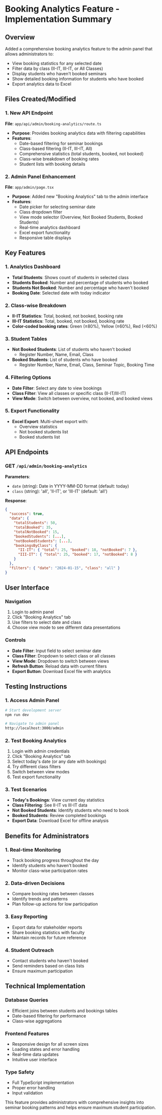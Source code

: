 # Booking Analytics Feature - Implementation Summary

## Overview
Added a comprehensive booking analytics feature to the admin panel that allows administrators to:
- View booking statistics for any selected date
- Filter data by class (II-IT, III-IT, or All Classes)
- Display students who haven't booked seminars
- Show detailed booking information for students who have booked
- Export analytics data to Excel

## Files Created/Modified

### 1. New API Endpoint
**File**: `app/api/admin/booking-analytics/route.ts`
- **Purpose**: Provides booking analytics data with filtering capabilities
- **Features**:
  - Date-based filtering for seminar bookings
  - Class-based filtering (II-IT, III-IT, All)
  - Comprehensive statistics (total students, booked, not booked)
  - Class-wise breakdown of booking rates
  - Student lists with booking details

### 2. Admin Panel Enhancement
**File**: `app/admin/page.tsx`
- **Purpose**: Added new "Booking Analytics" tab to the admin interface
- **Features**:
  - Date picker for selecting seminar date
  - Class dropdown filter
  - View mode selector (Overview, Not Booked Students, Booked Students)
  - Real-time analytics dashboard
  - Excel export functionality
  - Responsive table displays

## Key Features

### 1. Analytics Dashboard
- **Total Students**: Shows count of students in selected class
- **Students Booked**: Number and percentage of students who booked
- **Students Not Booked**: Number and percentage who haven't booked
- **Booking Date**: Selected date with today indicator

### 2. Class-wise Breakdown
- **II-IT Statistics**: Total, booked, not booked, booking rate
- **III-IT Statistics**: Total, booked, not booked, booking rate
- **Color-coded booking rates**: Green (≥80%), Yellow (≥60%), Red (<60%)

### 3. Student Tables
- **Not Booked Students**: List of students who haven't booked
  - Register Number, Name, Email, Class
- **Booked Students**: List of students who have booked
  - Register Number, Name, Email, Class, Seminar Topic, Booking Time

### 4. Filtering Options
- **Date Filter**: Select any date to view bookings
- **Class Filter**: View all classes or specific class (II-IT/III-IT)
- **View Mode**: Switch between overview, not booked, and booked views

### 5. Export Functionality
- **Excel Export**: Multi-sheet export with:
  - Overview statistics
  - Not booked students list
  - Booked students list

## API Endpoints

### GET `/api/admin/booking-analytics`
**Parameters**:
- `date` (string): Date in YYYY-MM-DD format (default: today)
- `class` (string): 'all', 'II-IT', or 'III-IT' (default: 'all')

**Response**:
```json
{
  "success": true,
  "data": {
    "totalStudents": 50,
    "totalBooked": 35,
    "totalNotBooked": 15,
    "bookedStudents": [...],
    "notBookedStudents": [...],
    "bookingsByClass": {
      "II-IT": { "total": 25, "booked": 18, "notBooked": 7 },
      "III-IT": { "total": 25, "booked": 17, "notBooked": 8 }
    }
  },
  "filters": { "date": "2024-01-15", "class": "all" }
}
```

## User Interface

### Navigation
1. Login to admin panel
2. Click "Booking Analytics" tab
3. Use filters to select date and class
4. Choose view mode to see different data presentations

### Controls
- **Date Filter**: Input field to select seminar date
- **Class Filter**: Dropdown to select class or all classes
- **View Mode**: Dropdown to switch between views
- **Refresh Button**: Reload data with current filters
- **Export Button**: Download Excel file with analytics

## Testing Instructions

### 1. Access Admin Panel
```bash
# Start development server
npm run dev

# Navigate to admin panel
http://localhost:3000/admin
```

### 2. Test Booking Analytics
1. Login with admin credentials
2. Click "Booking Analytics" tab
3. Select today's date (or any date with bookings)
4. Try different class filters
5. Switch between view modes
6. Test export functionality

### 3. Test Scenarios
- **Today's Bookings**: View current day statistics
- **Class Filtering**: See II-IT vs III-IT data
- **Not Booked Students**: Identify students who need to book
- **Booked Students**: Review completed bookings
- **Export Data**: Download Excel for offline analysis

## Benefits for Administrators

### 1. Real-time Monitoring
- Track booking progress throughout the day
- Identify students who haven't booked
- Monitor class-wise participation rates

### 2. Data-driven Decisions
- Compare booking rates between classes
- Identify trends and patterns
- Plan follow-up actions for low participation

### 3. Easy Reporting
- Export data for stakeholder reports
- Share booking statistics with faculty
- Maintain records for future reference

### 4. Student Outreach
- Contact students who haven't booked
- Send reminders based on class lists
- Ensure maximum participation

## Technical Implementation

### Database Queries
- Efficient joins between students and bookings tables
- Date-based filtering for performance
- Class-wise aggregations

### Frontend Features
- Responsive design for all screen sizes
- Loading states and error handling
- Real-time data updates
- Intuitive user interface

### Type Safety
- Full TypeScript implementation
- Proper error handling
- Input validation

This feature provides administrators with comprehensive insights into seminar booking patterns and helps ensure maximum student participation.